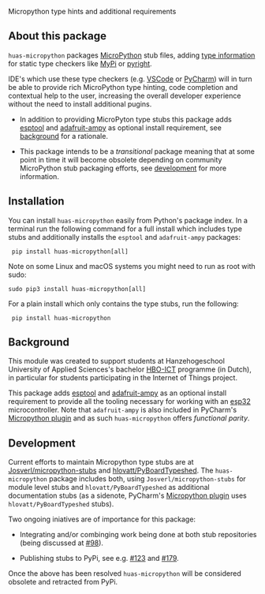 Micropython type hints and additional requirements

## About this package

`huas-micropython` packages [MicroPython](https://micropython.org/) stub files, adding [type information](https://www.python.org/dev/peps/pep-0484/) for static type checkers like [MyPi](http://mypy-lang.org/) or [pyright](https://github.com/microsoft/pyright).

IDE's which use these type checkers (e.g. [VSCode](https://code.visualstudio.com/) or [PyCharm](https://www.jetbrains.com/pycharm/)) will in turn be able to provide rich MicroPython type hinting, code completion and contextual help to the user, increasing the overall developer experience without the need to install additional pugins.

-   In addition to providing MicroPyton type stubs this package adds [esptool](https://pypi.org/project/esptool/) and [adafruit-ampy](https://pypi.org/project/adafruit-ampy/) as optional install requirement, see [background](#background) for a rationale.

-   This package intends to be a *transitional* package meaning that at some point in time it will become obsolete depending on community MicroPython stub packaging efforts, see [development](#development) for more information.

## Installation<a id="installation"></a>

You can install `huas-micropython` easily from Python's package index. In a terminal run the following command for a full install which includes type stubs and additionally installs the `esptool` and `adafruit-ampy` packages:

```text
 pip install huas-micropython[all]
```

Note on some Linux and macOS systems you might need to run as root with sudo:

```text
sudo pip3 install huas-micropython[all]
```

For a plain install which only contains the type stubs, run the following:

```text
 pip install huas-micropython
```

## Background<a id="background"></a>

This module was created to support students at Hanzehogeschool University of Applied Sciences's bachelor [HBO-ICT](https://www.hanze.nl/nld/onderwijs/techniek/instituut-voor-communicatie-media--it/opleidingen/bachelor/hbo-ict) programme (in Dutch), in particular for students participating in the Internet of Things project.

This package adds [esptool](https://pypi.org/project/esptool/) and [adafruit-ampy](https://pypi.org/project/adafruit-ampy/) as an optional install requirement to provide all the tooling necessary for working with an [esp32](https://www.espressif.com/en/products/socs/esp32) microcontroller. Note that `adafruit-ampy` is also included in PyCharm's [Micropython plugin](https://plugins.jetbrains.com/plugin/9777-micropython) and as such `huas-micropython` offers *functional parity*.

## Development<a id="development"></a>

Current efforts to maintain Micropython type stubs are at [Josverl/micropython-stubs](https://github.com/Josverl/micropython-stubs) and [hlovatt/PyBoardTypeshed](https://github.com/hlovatt/PyBoardTypeshed). The `huas-micropython` package includes both, using `Josverl/micropython-stubs` for module level stubs and `hlovatt/PyBoardTypeshed` as additional documentation stubs (as a sidenote, PyCharm's [Micropython plugin](https://plugins.jetbrains.com/plugin/9777-micropython) uses `hlovatt/PyBoardTypeshed` stubs).

Two ongoing iniatives are of importance for this package:

-   Integrating and/or combinging work being done at both stub repositories (being discussed at [#98](https://github.com/Josverl/micropython-stubs/issues/98)).

-   Publishing stubs to PyPi, see e.g. [#123](https://github.com/Josverl/micropython-stubs/issues/123) and [#179](https://github.com/vlasovskikh/intellij-micropython/issues/179).

Once the above has been resolved `huas-micropython` will be considered obsolete and retracted from PyPi.
